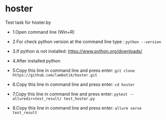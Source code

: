 # hoster
Test task for hoster.by
- 1.Open command line (Win+R)
- 2.For check python version at the command line type : ```python --version```
- 3.If python is not installed: https://www.python.org/downloads/
- 4.After installed python
  
- 5.Copy this line in command line and press enter: ```git clone https://github.com/lambotik/hoster.git```
- 6.Copy this line in command line and press enter: ```cd hoster```
- 7.Copy this line in command line and press enter: ```pytest --alluredir=test_result/ test_hoster.py```
- 8.Copy this line in command line and press enter: ```allure serve test_result```

